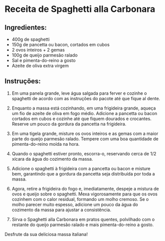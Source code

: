 # Receita de Spaghetti alla Carbonara

## Ingredientes:
- 400g de spaghetti
- 150g de pancetta ou bacon, cortados em cubos
- 2 ovos inteiros + 2 gemas
- 100g de queijo parmesão ralado
- Sal e pimenta-do-reino a gosto
- Azeite de oliva extra virgem

## Instruções:

1. Em uma panela grande, leve água salgada para ferver e cozinhe o spaghetti de acordo com as instruções do pacote até que fique al dente.

2. Enquanto a massa está cozinhando, em uma frigideira grande, aqueça um fio de azeite de oliva em fogo médio. Adicione a pancetta ou bacon cortados em cubos e cozinhe até que fiquem dourados e crocantes. Reserve um pouco da gordura da pancetta na frigideira.

3. Em uma tigela grande, misture os ovos inteiros e as gemas com a maior parte do queijo parmesão ralado. Tempere com uma boa quantidade de pimenta-do-reino moída na hora.

4. Quando o spaghetti estiver pronto, escorra-o, reservando cerca de 1/2 xícara da água do cozimento da massa.

5. Adicione o spaghetti à frigideira com a pancetta ou bacon e misture bem, garantindo que a gordura da pancetta seja distribuída por toda a massa.

6. Agora, retire a frigideira do fogo e, imediatamente, despeje a mistura de ovos e queijo sobre o spaghetti. Mexa vigorosamente para que os ovos cozinhem com o calor residual, formando um molho cremoso. Se o molho parecer muito espesso, adicione um pouco da água do cozimento da massa para ajustar a consistência.

7. Sirva o Spaghetti alla Carbonara em pratos quentes, polvilhado com o restante do queijo parmesão ralado e mais pimenta-do-reino a gosto.

Desfrute da sua deliciosa massa italiana!
